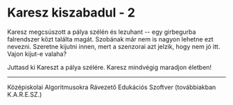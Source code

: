 # Karesz kiszabadul - 2

Karesz megcsúszott a pálya szélén és lezuhant -- egy girbegurba falrendszer közt találta magát. Szobának már nem is nagyon lehetne ezt nevezni. Szeretne kijutni innen, mert a szenzorai azt jelzik, hogy nem jó itt.  Vajon kijut-e valaha?

Juttasd ki Kareszt a pálya szélére. Karesz mindvégig maradjon életben!


----------------------------------------------------------------------------------
Középiskolai Algoritmusokra Rávezető Edukációs Szoftver (továbbiakban K.A.R.E.SZ.)
